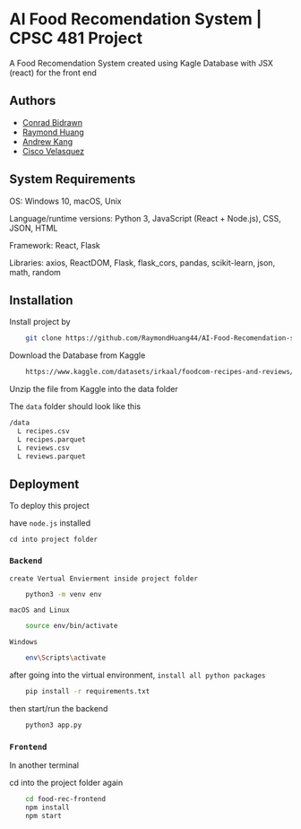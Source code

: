 
# AI Food Recomendation System | CPSC 481 Project

A Food Recomendation System created using Kagle Database with JSX (react) for the front end



## Authors

- [Conrad Bidrawn](https://www.github.com/ConradBdwn)
- [Raymond Huang](https://www.github.com/RaymondHuang44)
- [Andrew Kang](https://github.com/akangzork)
- [Cisco Velasquez](https://www.github.com/ciscovelasquez)


## System Requirements

OS: Windows 10, macOS, Unix

Language/runtime versions: Python 3, JavaScript (React + Node.js), CSS, JSON, HTML

Framework: React, Flask

Libraries: axios, ReactDOM, Flask, flask_cors, pandas, scikit-learn, json, math, random

## Installation

Install project by
```bash
    git clone https://github.com/RaymondHuang44/AI-Food-Recomendation-system-CPSC-481-Project.git
```

Download the Database from Kaggle
```bash
    https://www.kaggle.com/datasets/irkaal/foodcom-recipes-and-reviews/data
```
Unzip the file from Kaggle into the data folder

The `data` folder should look like this

```bash
/data
  L recipes.csv
  L recipes.parquet
  L reviews.csv
  L reviews.parquet
```
    
## Deployment

To deploy this project

have `node.js` installed 

`cd into project folder`

### `Backend`

`create Vertual Envierment inside project folder`
```bash
    python3 -m venv env
```

`macOS and Linux`
```bash
    source env/bin/activate
```

`Windows`
```bash
    env\Scripts\activate
```

after going into the virtual environment, `install all python packages`
```bash
    pip install -r requirements.txt
```

then start/run the backend
```bash
    python3 app.py
```


### `Frontend`

In another terminal

cd into the project folder again

```bash
    cd food-rec-frontend
    npm install
    npm start
```
